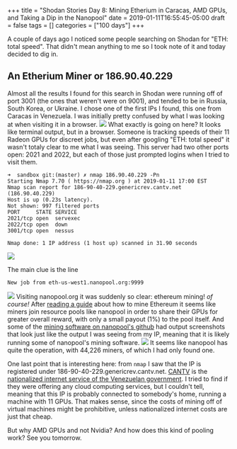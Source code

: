 +++
title = "Shodan Stories Day 8: Mining Etherium in Caracas, AMD GPUs, and Taking a Dip in the Nanopool"
date = 2019-01-11T16:55:45-05:00
draft = false
tags = []
categories = ["100 days"]
+++

A couple of days ago I noticed some people searching on Shodan for "ETH: total speed". That didn't mean anything to me so I took note of it and today decided to dig in.


## An Etherium Miner or 186.90.40.229
Almost all the results I found for this search in Shodan were running off of port 3001 (the ones that weren't were on 9001), and tended to be in Russia, South Korea, or Ukraine. I chose one of the first IPs I found, this one from Caracas in Venezuela. I was initially pretty confused by what I was looking at when visiting it in a browser.
![](/images/100Days/Day8/ETH1.png)
What exactly is going on here? It looks like terminal output, but in a browser. Someone is tracking speeds of their 11 Radeon GPUs for discreet jobs, but even after googling "ETH: total speed" it wasn't totaly clear to me what I was seeing. This server had two other ports open: 2021 and 2022, but each of those just prompted logins when I tried to visit them.
```
➜  sandbox git:(master) ✗ nmap 186.90.40.229 -Pn
Starting Nmap 7.70 ( https://nmap.org ) at 2019-01-11 17:00 EST
Nmap scan report for 186-90-40-229.genericrev.cantv.net (186.90.40.229)
Host is up (0.23s latency).
Not shown: 997 filtered ports
PORT     STATE SERVICE
2021/tcp open  servexec
2022/tcp open  down
3001/tcp open  nessus

Nmap done: 1 IP address (1 host up) scanned in 31.90 seconds
```
![](/images/100Days/Day8/login.png)

The main clue is the line
```
New job from eth-us-west1.nanopool.org:9999
```
![](/images/100Days/Day8/nanopool.png)
Visiting nanopool.org it was suddenly so clear: ethereum mining! _of course!_ After [reading a guide](https://blockonomi.com/how-to-dual-mine-ethereum-and-sia/) about how to mine Ethereum it seems like miners join resource pools like nanopool in order to share their GPUs for greater overall reward, with only a small payout (1%) to the pool itself. And some of the [mining software on nanopool's github](https://github.com/nanopool) had output screenshots that look just like the output I was seeing from my IP, meaning that it is likely running some of nanopool's mining software.
![](/images/100Days/Day8/nanopool2.png)
It seems like nanopool has quite the operation, with 44,226 miners, of which I had only found one.

One last point that is interesting here: from `nmap` I saw that the IP is registered under 186-90-40-229.genericrev.cantv.net. [CANTV](http://cantv.net/) is the [nationalized internet service of the Venezuelan government](https://en.wikipedia.org/wiki/CANTV). I tried to find if they were offering any cloud computing services, but I couldn't tell, meaning that this IP is probably connected to somebody's home, running a machine with 11 GPUs. That makes sense, since the costs of mining off of virtual machines might be prohibitive, unless nationalized internet costs are just that cheap.

But why AMD GPUs and not Nvidia? And how does this kind of pooling work? See you tomorrow.
